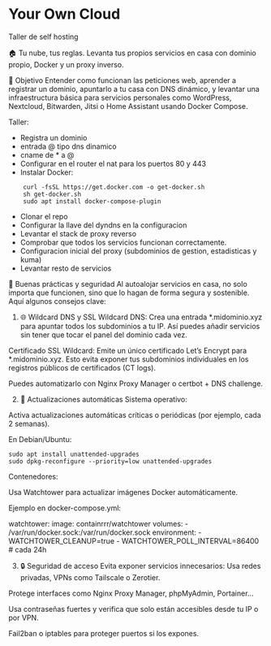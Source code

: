 # Your Own Cloud
Taller de self hosting

🏠 Tu nube, tus reglas.
Levanta tus propios servicios en casa con dominio propio, Docker y un proxy inverso.

🧠 Objetivo
Entender como funcionan las peticiones web, aprender a registrar un dominio, apuntarlo a tu casa con DNS dinámico, y levantar una infraestructura básica para servicios personales como WordPress, Nextcloud, Bitwarden, Jitsi o Home Assistant usando Docker Compose.

Taller:
- Registra un dominio
- entrada @ tipo dns dinamico
- cname de * a @
- Configurar en el router el nat para los puertos 80 y 443
- Instalar Docker:

```
    curl -fsSL https://get.docker.com -o get-docker.sh
    sh get-docker.sh
    sudo apt install docker-compose-plugin
```


  
- Clonar el repo
- Configurar la llave del dyndns en la configuracion
- Levantar el stack de proxy reverso
- Comprobar que todos los servicios funcionan correctamente.
- Configuracion inicial del proxy (subdominios de gestion, estadisticas y kuma)
- Levantar resto de servicios



🔐 Buenas prácticas y seguridad
Al autoalojar servicios en casa, no solo importa que funcionen, sino que lo hagan de forma segura y sostenible. Aquí algunos consejos clave:

1. 🌐 Wildcard DNS y SSL
Wildcard DNS: Crea una entrada *.midominio.xyz para apuntar todos los subdominios a tu IP. Así puedes añadir servicios sin tener que tocar el panel del dominio cada vez.

Certificado SSL Wildcard: Emite un único certificado Let’s Encrypt para *.midominio.xyz. Esto evita exponer tus subdominios individuales en los registros públicos de certificados (CT logs).

Puedes automatizarlo con Nginx Proxy Manager o certbot + DNS challenge.

2. 🔁 Actualizaciones automáticas
Sistema operativo:

Activa actualizaciones automáticas críticas o periódicas (por ejemplo, cada 2 semanas).

En Debian/Ubuntu:

    sudo apt install unattended-upgrades
    sudo dpkg-reconfigure --priority=low unattended-upgrades
Contenedores:

Usa Watchtower para actualizar imágenes Docker automáticamente.

Ejemplo en docker-compose.yml:


watchtower:
  image: containrrr/watchtower
  volumes:
    - /var/run/docker.sock:/var/run/docker.sock
  environment:
    - WATCHTOWER_CLEANUP=true
    - WATCHTOWER_POLL_INTERVAL=86400  # cada 24h

3. 🔒 Seguridad de acceso
Evita exponer servicios innecesarios: Usa redes privadas, VPNs como Tailscale o Zerotier.

Protege interfaces como Nginx Proxy Manager, phpMyAdmin, Portainer...

Usa contraseñas fuertes y verifica que solo están accesibles desde tu IP o por VPN.

Fail2ban o iptables para proteger puertos si los expones.
